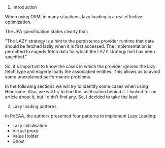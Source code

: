 1. Introduction

When using ORM, in many situations, lazy loading is a real effective optimization.

The JPA specification states clearly that:

"The LAZY strategy is a hint to the persistence provider runtime that data should be fetched
lazily when it is first accessed. The implementation is permitted to eagerly fetch data for which the LAZY strategy hint has been specified."

So, it's important to know the cases in which the provider ignores the lazy fetch type and eagerly loads the associatied entities. This allows us to avoid some unexplained performance problems.

In the following sections we will try to identify some cases when using Hibernate. Also, we will try to find the justification behind it. I looked for an article about it, but I didn't find any. So, I decided to take the lead.

2. Lazy loading patterns

In PoEAA, the authors presented four patterns to implement Lazy Loading:

- Lazy initialisation
- Virtual proxy
- Value Holder
- Ghost